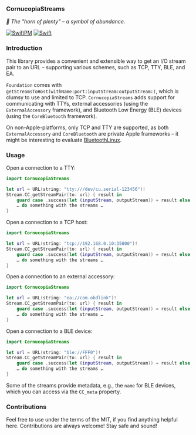 ### CornucopiaStreams

_:shell: The "horn of plenty" – a symbol of abundance._

[![SwiftPM](https://img.shields.io/badge/SPM-Linux%20%7C%20iOS%20%7C%20macOS%20%7C%20watchOS%20%7C%20tvOS-success?logo=swift)](https://swift.org)
[![Swift](https://github.com/Cornucopia-Swift/CornucopiaStreams/workflows/Swift/badge.svg)](https://github.com/Cornucopia-Swift/CornucopiaStreams/actions?query=workflow%3ASwift)

### Introduction

This library provides a convenient and extensible way to get an I/O stream pair to an URL – supporting various schemes, such as TCP, TTY, BLE, and EA.

`Foundation` comes with `getStreamsToHost(withName:port:inputStream:outputStream:)`,
which is clumsy to use and limited to TCP. `CornucopiaStreams` adds support for communicating with TTYs, external accessories
(using the `ExternalAccessory` framework), and Bluetooth Low Energy (BLE) devices (using the `CoreBluetooth` framework).

On non-Apple-platforms, only TCP and TTY are supported, as both `ExternalAccessory` and `CoreBluetooth` are private Apple frameworks – it might be interesting to evaluate [BluetoothLinux](https://github.com/PureSwift/BluetoothLinux).

### Usage

Open a connection to a TTY:

```swift
import CornucopiaStreams

let url = URL(string: "tty:///dev/cu.serial-123456")!
Stream.CC_getStreamPair(to: url) { result in
    guard case .success(let (inputStream, outputStream)) = result else { fatalError() }
    … do something with the streams …
}
```

Open a connection to a TCP host:

```swift
import CornucopiaStreams

let url = URL(string: "tcp://192.168.0.10:35000")!
Stream.CC_getStreamPair(to: url) { result in
    guard case .success(let (inputStream, outputStream)) = result else { fatalError() }
    … do something with the streams …
}
```

Open a connection to an external accessory:

```swift
import CornucopiaStreams

let url = URL(string: "ea://com.obdlink")!
Stream.CC_getStreamPair(to: url) { result in
    guard case .success(let (inputStream, outputStream)) = result else { fatalError() }
    … do something with the streams …
}
```

Open a connection to a BLE device:

```swift
import CornucopiaStreams

let url = URL(string: "ble://FFF0")!
Stream.CC_getStreamPair(to: url) { result in
    guard case .success(let (inputStream, outputStream)) = result else { fatalError() }
    … do something with the streams …
}
```

Some of the streams provide metadata, e.g., the `name` for BLE devices, which you can access via the `CC_meta` property.

### Contributions

Feel free to use under the terms of the MIT, if you find anything helpful here. Contributions are always welcome! Stay safe and sound!
